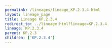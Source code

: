 ```yaml
---
permalink: /lineages/lineage_KP.2.3.4.html
layout: lineage_page
title: Lineage KP.2.3.4
redirect_to: ../lineage.html?lineage=KP.2.3.4
lineage: KP.2.3.4
parent: KP.2.3
children: ['KP.2.3.4']
---
```

